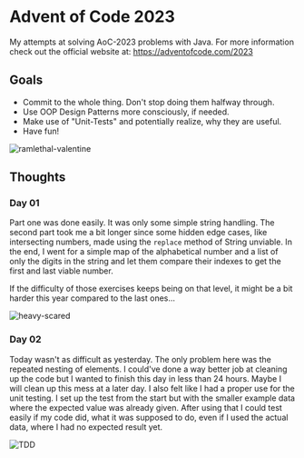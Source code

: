 
# Advent of Code 2023

My attempts at solving AoC-2023 problems with Java. For more information check out the official website at: https://adventofcode.com/2023

## Goals

- Commit to the whole thing. Don't stop doing them halfway through.
- Use OOP Design Patterns more consciously, if needed.
- Make use of "Unit-Tests" and potentially realize, why they are useful.
- Have fun!

![ramlethal-valentine](https://media.tenor.com/5OasumneRNIAAAAM/smile-ramlethal.gif)

## Thoughts

### Day 01

Part one was done easily. It was only some simple string handling. The second part took me a bit longer since some hidden edge cases, like intersecting numbers, made using the `replace` method of String unviable. In the end, I went for a simple map of the alphabetical number and a list of only the digits in the string and let them compare their indexes to get the first and last viable number.

If the difficulty of those exercises keeps being on that level, it might be a bit harder this year compared to the last ones...

![heavy-scared](https://i.redd.it/s55qwl1xgn3c1.jpg)

### Day 02

Today wasn't as difficult as yesterday. The only problem here was the repeated nesting of elements. I could've done a way better job at cleaning up the code but I wanted to finish this day in less than 24 hours. Maybe I will clean up this mess at a later day. 
I also felt like I had a proper use for the unit testing. I set up the test from the start but with the smaller example data where the expected value was already given. After using that I could test easily if my code did, what it was supposed to do, 
even if I used the actual data, where I had no expected result yet.

![TDD](https://miro.medium.com/v2/resize:fit:400/0*nT4gGPFCSlEA3ulM.jpg)
